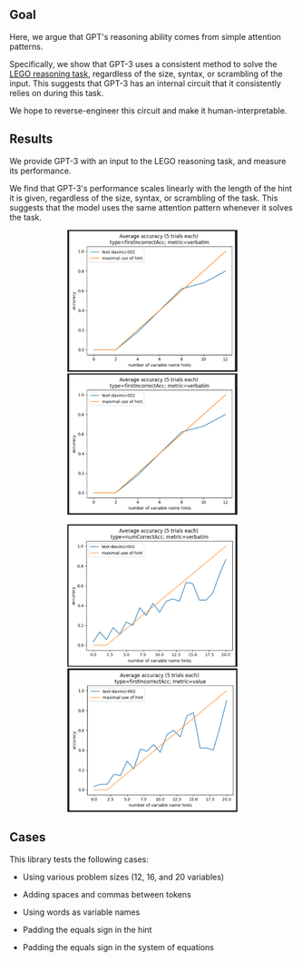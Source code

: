 

## Goal



Here, we argue that GPT's reasoning ability comes from simple attention patterns.

Specifically, we show that GPT-3 uses a consistent method to solve the [LEGO reasoning task](https://arxiv.org/pdf/2206.04301.pdf), regardless of the size, syntax, or scrambling of the input. 
This suggests that GPT-3 has an internal circuit that it consistently relies on during this task. 

We hope to reverse-engineer this circuit and make it human-interpretable. 


## Results

We provide GPT-3 with an input to the LEGO reasoning task, and measure its performance.  

We find that GPT-3's performance scales linearly with the length of the hint it is given, regardless of the size, syntax, or scrambling of the task. This suggests that the model uses the same attention pattern whenever it solves the task.

<p align="center">
<img src="images/1.png" alt="12 hints 1" width="300"/>
<img src="images/2.png" alt="12 hints 2" width="300"/>
</p>

<p align="center">
<img src="images/3.png" alt="20 hints 1" width="300"/>
<img src="images/4.png" alt="20 hints 2" width="300"/>
</p>




## Cases


This library tests the following cases:


- Using various problem sizes (12, 16, and 20 variables)

- Adding spaces and commas between tokens

- Using words as variable names

- Padding the equals sign in the hint

- Padding the equals sign in the system of equations


